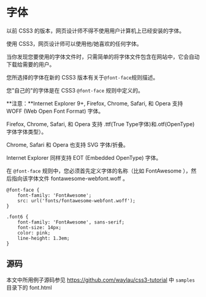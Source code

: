字体
====

以前 CSS3 的版本，网页设计师不得不使用用户计算机上已经安装的字体。

使用 CSS3，网页设计师可以使用他/她喜欢的任何字体。

当你发现您要使用的字体文件时，只需简单的将字体文件包含在网站中，它会自动下载给需要的用户。

您所选择的字体在新的 CSS3 版本有关于`@font-face`规则描述。

您"自己的"的字体是在 CSS3 `@font-face` 规则中定义的。

**注意：**Internet Explorer 9+, Firefox, Chrome, Safari, 和 Opera 支持 WOFF (Web Open Font Format) 字体。

Firefox, Chrome, Safari, 和 Opera 支持 .ttf(True Type字体)和.otf(OpenType)字体字体类型）。

Chrome, Safari 和 Opera 也支持 SVG 字体/折叠。

Internet Explorer 同样支持 EOT (Embedded OpenType) 字体。

在 `@font-face` 规则中，您必须首先定义字体的名称（比如 FontAwesome ），然后指向该字体文件 fontawesome-webfont.woff 。

    @font-face {
        font-family: 'FontAwesome';
        src: url('fonts/fontawesome-webfont.woff');
    }

    .font6 {
        font-family: 'FontAwesome', sans-serif;
        font-size: 14px;
        color: pink;
        line-height: 1.3em;
    }

## 源码

本文中所用例子源码参见
<https://github.com/waylau/css3-tutorial> 中 `samples` 目录下的 font.html